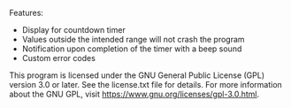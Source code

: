 Features:

- Display for countdown timer
- Values outside the intended range will not crash the program
- Notification upon completion of the timer with a beep sound
- Custom error codes

This program is licensed under the GNU General Public License (GPL) version 3.0 or later.
See the license.txt file for details. For more information about the GNU GPL, visit 
https://www.gnu.org/licenses/gpl-3.0.html.

